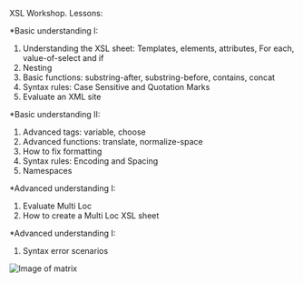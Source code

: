 XSL Workshop.
Lessons:

*Basic understanding I:

1.	Understanding the XSL sheet: Templates, elements, attributes, For each, value-of-select and if	
2.	Nesting	
3.	Basic functions: substring-after, substring-before, contains, concat	
4.	Syntax rules: Case Sensitive and Quotation Marks	
5.	Evaluate an XML site	

*Basic understanding II:

1.	Advanced tags: variable, choose	
2.	Advanced functions: translate, normalize-space	
3.	How to fix formatting	
4.	Syntax rules: Encoding and Spacing	
5.	Namespaces	

*Advanced understanding I:

1.	Evaluate Multi Loc	
2.	How to create a Multi Loc XSL sheet	

*Advanced understanding I:

1.	Syntax error scenarios	

 ![Image of matrix](http://orig14.deviantart.net/df8b/f/2010/111/6/1/enter_the_matrix_png_game_icon_by_kingreverant.png)

